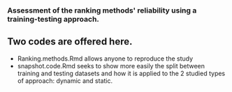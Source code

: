   ### Assessment of the ranking methods' reliability using a training-testing approach.


## Two codes are offered here. 
- Ranking.methods.Rmd allows anyone to reproduce the study
- snapshot.code.Rmd seeks to show more easily the split between training and testing datasets and how it is applied to the 2 studied types of approach: dynamic and static.


